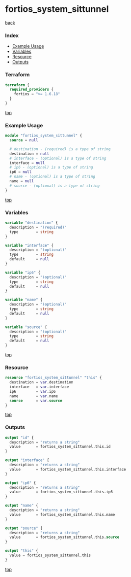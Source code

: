 # fortios_system_sittunnel

[back](../fortios.md)

### Index

- [Example Usage](#example-usage)
- [Variables](#variables)
- [Resource](#resource)
- [Outputs](#outputs)

### Terraform

```terraform
terraform {
  required_providers {
    fortios = ">= 1.6.18"
  }
}
```

[top](#index)

### Example Usage

```terraform
module "fortios_system_sittunnel" {
  source = null

  # destination - (required) is a type of string
  destination = null
  # interface - (optional) is a type of string
  interface = null
  # ip6 - (optional) is a type of string
  ip6 = null
  # name - (optional) is a type of string
  name = null
  # source - (optional) is a type of string
}
```

[top](#index)

### Variables

```terraform
variable "destination" {
  description = "(required)"
  type        = string
}

variable "interface" {
  description = "(optional)"
  type        = string
  default     = null
}

variable "ip6" {
  description = "(optional)"
  type        = string
  default     = null
}

variable "name" {
  description = "(optional)"
  type        = string
  default     = null
}

variable "source" {
  description = "(optional)"
  type        = string
  default     = null
}
```

[top](#index)

### Resource

```terraform
resource "fortios_system_sittunnel" "this" {
  destination = var.destination
  interface   = var.interface
  ip6         = var.ip6
  name        = var.name
  source      = var.source
}
```

[top](#index)

### Outputs

```terraform
output "id" {
  description = "returns a string"
  value       = fortios_system_sittunnel.this.id
}

output "interface" {
  description = "returns a string"
  value       = fortios_system_sittunnel.this.interface
}

output "ip6" {
  description = "returns a string"
  value       = fortios_system_sittunnel.this.ip6
}

output "name" {
  description = "returns a string"
  value       = fortios_system_sittunnel.this.name
}

output "source" {
  description = "returns a string"
  value       = fortios_system_sittunnel.this.source
}

output "this" {
  value = fortios_system_sittunnel.this
}
```

[top](#index)